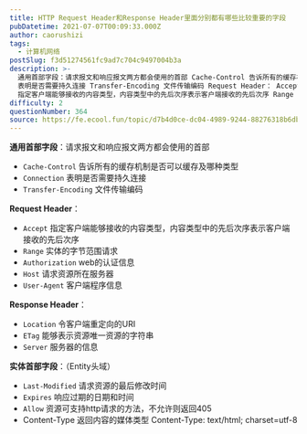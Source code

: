 ```yaml
---
title: HTTP Request Header和Response Header里面分别都有哪些比较重要的字段
pubDatetime: 2021-07-07T00:09:33.000Z
author: caorushizi
tags:
  - 计算机网络
postSlug: f3d51274561fc9ad7c704c9497004b3a
description: >-
  通用首部字段：请求报文和响应报文两方都会使用的首部 Cache-Control 告诉所有的缓存机制是否可以缓存及哪种类型 Connection
  表明是否需要持久连接 Transfer-Encoding 文件传输编码 Request Header： Accept
  指定客户端能够接收的内容类型，内容类型中的先后次序表示客户端接收的先后次序 Range 实体的字节范围请求 Authorization w
difficulty: 2
questionNumber: 364
source: https://fe.ecool.fun/topic/d7b4d0ce-dc04-4989-9244-88276318b6db
---
```


<p><strong>通用首部字段</strong>：请求报文和响应报文两方都会使用的首部<br/> </p><ul><li> <code>Cache-Control</code>  告诉所有的缓存机制是否可以缓存及哪种类型<br/> </li><li> <code>Connection</code> 表明是否需要持久连接<br/> </li><li> <code>Transfer-Encoding</code>  文件传输编码<br/> </li></ul><p><strong> Request Header</strong>：<br/> </p><ul><li> <code>Accept</code> 指定客户端能够接收的内容类型，内容类型中的先后次序表示客户端接收的先后次序<br/> </li><li> <code>Range</code> 实体的字节范围请求<br/> </li><li> <code>Authorization</code> web的认证信息<br/> </li><li> <code>Host</code> 请求资源所在服务器<br/> </li><li> <code>User-Agent</code> 客户端程序信息<br/> </li></ul><p><strong> Response Header</strong>：<br/> </p><ul><li><code>Location</code> 令客户端重定向的URI</li><li><code>ETag</code> 能够表示资源唯一资源的字符串</li><li><code>Server</code> 服务器的信息</li></ul><p><strong> 实体首部字段</strong>：（Entity头域）<br/> </p><ul><li> <code>Last-Modified</code> 请求资源的最后修改时间<br/> </li><li> <code>Expires</code> 响应过期的日期和时间<br/> </li><li> <code>Allow</code> 资源可支持http请求的方法，不允许则返回405<br/> </li><li> Content-Type 返回内容的媒体类型	Content-Type: text/html; charset=utf-8</li></ul><p></p>
